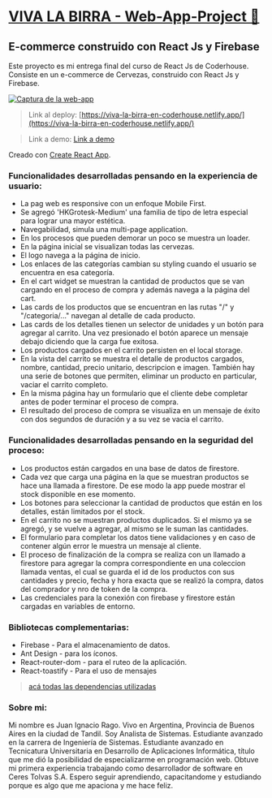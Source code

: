 # [VIVA LA BIRRA - Web-App-Project 👋](https://beautiful-banoffee-f93522.netlify.app/)

## E-commerce construido con React Js y Firebase

Este proyecto es mi entrega final del curso de React Js de Coderhouse.\
Consiste en un e-commerce de Cervezas, construido con React Js y Firebase.

[![Captura de la web-app](https://i.postimg.cc/nh8C47rX/Portada.png)](https://postimg.cc/BXgSsjx3)

> Link al deploy: [https://viva-la-birra-en-coderhouse.netlify.app/](https://viva-la-birra-en-coderhouse.netlify.app/) 

> Link a demo: [Link a demo](https://drive.google.com/file/d/1ex05bc9jqY3rPV4MMn_Jveo87KAQxoca/view?usp=sharing)

Creado con [Create React App](https://github.com/facebook/create-react-app).

### Funcionalidades desarrolladas pensando en la experiencia de usuario:

- La pag web es responsive con un enfoque Mobile First. 
- Se agregó 'HKGrotesk-Medium' una familia de tipo de letra especial para lograr una mayor estética.
- Navegabilidad, simula una multi-page application.
- En los procesos que pueden demorar un poco se muestra un loader.
- En la página inicial se visualizan todas las cervezas.
- El logo navega a la página de inicio.
- Los enlaces de las categorías cambian su styling cuando el usuario se encuentra en esa categoría.
- En el cart widget se muestran la cantidad de productos que se van cargando en el proceso de compra y además navega a la página del cart.
- Las cards de los productos que se encuentran en las rutas "/" y "/categoria/..." navegan al detalle de cada producto.
- Las cards de los detalles tienen un selector de unidades y un botón para agregar al carrito. Una vez presionado el botón aparece un mensaje debajo diciendo que la carga fue exitosa.
- Los productos cargados en el carrito persisten en el local storage.
- En la vista del carrito se muestra el detalle de productos cargados, nombre, cantidad, precio unitario, descripcion e imagen. También hay una serie de botones que permiten, eliminar un producto en particular, vaciar el carrito completo.
- En la misma página hay un formulario que el cliente debe completar antes de poder terminar el proceso de compra.
- El resultado del proceso de compra se visualiza en un mensaje de éxito con dos segundos de duración y a su vez se vacia el carrito.


### Funcionalidades desarrolladas pensando en la seguridad del proceso:

- Los productos están cargados en una base de datos de firestore.
- Cada vez que carga una página en la que se muestran productos se hace una llamada a firestore. De ese modo la app puede mostrar el stock disponible en ese momento.
- Los botones para seleccionar la cantidad de productos que están en los detalles, están limitados por el stock.
- En el carrito no se muestran productos duplicados. Si el mismo ya se agregó, y se vuelve a agregar, al mismo se le suman las cantidades.
- El formulario para completar los datos tiene validaciones y en caso de contener algún error le muestra un mensaje al cliente.
- El proceso de finalización de la compra se realiza con un llamado a firestore para agregar la compra correspondiente en una coleccion llamada ventas, el cual se guarda el id de los productos con sus cantidades y precio, fecha y hora exacta que se realizó la compra, datos del comprador y nro de token de la compra.
- Las credenciales para la conexión con firebase y firestore están cargadas en variables de entorno.

### Bibliotecas complementarias:

- Firebase - Para el almacenamiento de datos.
- Ant Design - para los íconos.
- React-router-dom - para el ruteo de la aplicación.
- React-toastify - Para el uso de mensajes 

> [acá todas las dependencias utilizadas](https://github.com/Malinowsk/React-Js-App-Project/blob/main/my-app/package.json)

### Sobre mi:

Mi nombre es Juan Ignacio Rago. Vivo en Argentina, Provincia de Buenos Aires en la ciudad de Tandil. Soy Analista de Sistemas. Estudiante avanzado en la carrera de Ingeniería de Sistemas. Estudiante avanzado en Tecnicatura Universitaria en Desarrollo de Aplicaciones Informática, título que me dió la posibilidad de especializarme en programación web. Obtuve mi primera experiencia trabajando como desarrollador de software en Ceres Tolvas S.A. Espero seguir aprendiendo, capacitandome y estudiando porque es algo que me apaciona y me hace feliz.